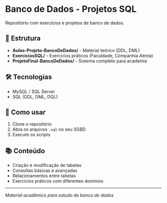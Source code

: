 # Banco de Dados - Projetos SQL

Repositório com exercícios e projetos de banco de dados.

## 📁 Estrutura

- **Aulas-Projeto-BancoDeDados/** - Material teórico (DDL, DML)
- **ExerciciosSQL/** - Exercícios práticos (Faculdade, Companhia Aérea)
- **ProjetoFinal-BancoDeDados/** - Sistema completo para academia

## 🛠️ Tecnologias

- MySQL / SQL Server
- SQL (DDL, DML, DQL)

## 🚀 Como usar

1. Clone o repositório
2. Abra os arquivos `.sql` no seu SGBD
3. Execute os scripts

## 📚 Conteúdo

- Criação e modificação de tabelas
- Consultas básicas e avançadas
- Relacionamentos entre tabelas
- Exercícios práticos com diferentes domínios

---
*Material acadêmico para estudo de banco de dados*